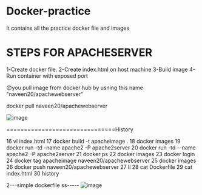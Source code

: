 # Docker-practice
It contains all the practice docker file and images


STEPS FOR APACHESERVER
=========================
1-Create docker file.
2-Create index.html on host machine
3-Build image 
4-Run container with exposed port



😍you pull image from docker hub by usning this name "naveen20/apachewebserver"

docker pull naveen20/apachewebserver


![image](https://github.com/naveen201/Docker-practice/assets/42841119/eec56c4f-aa65-4198-ba95-bb48c871d75d)




===============================History

   16  vi index.html
   17  docker build -t apacheimage .
   18  docker images
   19  docker run -td -name apache2 -P apache2server
   20  docker run -td --name apache2 -P apache2server
   21  docker ps
   22  docker images
   23  docker login
   24  docker tag apacheimage naveen20/apachewebserver
   25  docker images
   26  docker push naveen20/apachewebserver
   27  ll
   28  cat Dockerfile
   29  cat index.html
   30  history










2---simple dockerfile ss-----
![image](https://github.com/naveen201/Docker-practice/assets/42841119/25623fe8-0ebc-42c1-881a-3b0ad2bf49e1)





